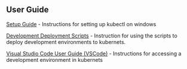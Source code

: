 ## User Guide

[Setup Guide](./docs/SetupGuide.md) - Instructions for setting up kubectl on windows

[Development Deployment Scripts](./docs/DeploymentScript.md) - Instruction for using the scripts to deploy development environments to kubernets.

[Visual Studio Code User Guide (VSCode)](./docs/VSCodeUserGuide.md) - Instructions for accessing a development environment in kubernets


